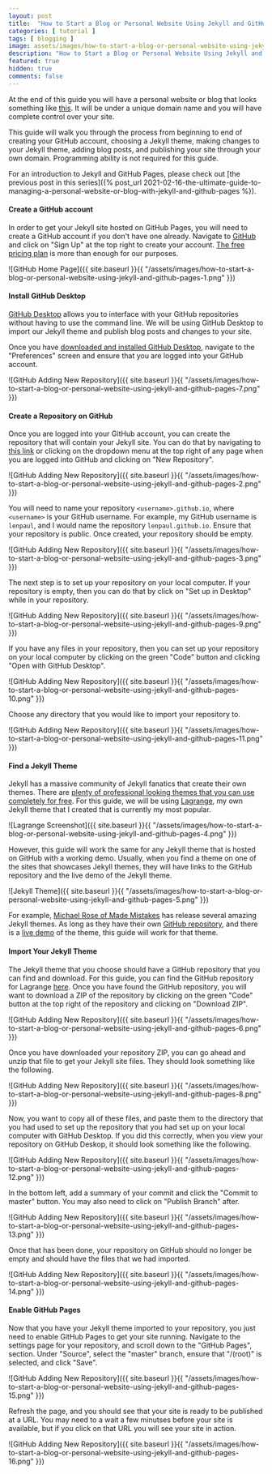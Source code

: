 ```yaml
---
layout: post
title:  "How to Start a Blog or Personal Website Using Jekyll and GitHub Pages"
categories: [ tutorial ]
tags: [ blogging ]
image: assets/images/how-to-start-a-blog-or-personal-website-using-jekyll-and-github-pages.jpg
description: "How to Start a Blog or Personal Website Using Jekyll and GitHub Pages"
featured: true
hidden: true
comments: false
---
```


At the end of this guide you will have a personal website or blog that looks something like [this](https://lenpaul.github.io/Lagrange/). It will be under a unique domain name and you will have complete control over your site.

This guide will walk you through the process from beginning to end of creating your GitHub account, choosing a Jekyll theme, making changes to your Jekyll theme, adding blog posts, and publishing your site through your own domain. Programming ability is not required for this guide.

For an introduction to Jekyll and GitHub Pages, please check out [the previous post in this series]({% post_url 2021-02-16-the-ultimate-guide-to-managing-a-personal-website-or-blog-with-jekyll-and-github-pages %}).

#### Create a GitHub account

In order to get your Jekyll site hosted on GitHub Pages, you will need to create a GitHub account if you don't have one already. Navigate to [GitHub](https://github.com/) and click on "Sign Up" at the top right to create your account. [The free pricing plan](https://github.com/pricing) is more than enough for our purposes.

![GitHub Home Page]({{ site.baseurl }}{{ "/assets/images/how-to-start-a-blog-or-personal-website-using-jekyll-and-github-pages-1.png" }})

#### Install GitHub Desktop

[GitHub Desktop](https://desktop.github.com/) allows you to interface with your GitHub repositories without having to use the command line. We will be using GitHub Desktop to import our Jekyll theme and publish blog posts and changes to your site.

Once you have [downloaded and installed GitHub Desktop](https://docs.github.com/en/desktop/installing-and-configuring-github-desktop/installing-github-desktop), navigate to the "Preferences" screen and ensure that you are logged into your GitHub account.

![GitHub Adding New Repository]({{ site.baseurl }}{{ "/assets/images/how-to-start-a-blog-or-personal-website-using-jekyll-and-github-pages-7.png" }})

#### Create a Repository on GitHub

Once you are logged into your GitHub account, you can create the repository that will contain your Jekyll site. You can do that by navigating to [this link](https://github.com/new) or clicking on the dropdown menu at the top right of any page when you are logged into GitHub and clicking on "New Repository".

![GitHub Adding New Repository]({{ site.baseurl }}{{ "/assets/images/how-to-start-a-blog-or-personal-website-using-jekyll-and-github-pages-2.png" }})

You will need to name your repository `<username>.github.io`, where `<username>` is your GitHub username. For example, my GitHub username is `lenpaul`, and I would name the repository `lenpaul.github.io`. Ensure that your repository is public. Once created, your repository should be empty.

![GitHub Adding New Repository]({{ site.baseurl }}{{ "/assets/images/how-to-start-a-blog-or-personal-website-using-jekyll-and-github-pages-3.png" }})

The next step is to set up your repository on your local computer. If your repository is empty, then you can do that by click on "Set up in Desktop" while in your repository.

![GitHub Adding New Repository]({{ site.baseurl }}{{ "/assets/images/how-to-start-a-blog-or-personal-website-using-jekyll-and-github-pages-9.png" }})

If you have any files in your repository, then you can set up your repository on your local computer by clicking on the green "Code" button and clicking "Open with GitHub Desktop".

![GitHub Adding New Repository]({{ site.baseurl }}{{ "/assets/images/how-to-start-a-blog-or-personal-website-using-jekyll-and-github-pages-10.png" }})

Choose any directory that you would like to import your repository to.

![GitHub Adding New Repository]({{ site.baseurl }}{{ "/assets/images/how-to-start-a-blog-or-personal-website-using-jekyll-and-github-pages-11.png" }})

#### Find a Jekyll Theme

Jekyll has a massive community of Jekyll fanatics that create their own themes. There are [plenty of professional looking themes that you can use completely for free](https://jekyllrb.com/docs/themes/). For this guide, we will be using [Lagrange](https://lenpaul.github.io/Lagrange/), my own Jekyll theme that I created that is currently my most popular.

![Lagrange Screenshot]({{ site.baseurl }}{{ "/assets/images/how-to-start-a-blog-or-personal-website-using-jekyll-and-github-pages-4.png" }})

However, this guide will work the same for any Jekyll theme that is hosted on GitHub with a working demo. Usually, when  you find a theme on one of the sites that showcases Jekyll themes, they will have links to the GitHub repository and the live demo of the Jekyll theme.

![Jekyll Theme]({{ site.baseurl }}{{ "/assets/images/how-to-start-a-blog-or-personal-website-using-jekyll-and-github-pages-5.png" }})

For example, [Michael Rose of Made Mistakes](https://mademistakes.com/) has release several amazing Jekyll themes. As long as they have their own [GitHub repository](https://github.com/mmistakes/jekyll-theme-basically-basic), and there is a [live demo](https://mmistakes.github.io/jekyll-theme-basically-basic/) of the theme, this guide will work for that theme.

#### Import Your Jekyll Theme

The Jekyll theme that you choose should have a GitHub repository that you can find and download. For this guide, you can find the GitHub repository for Lagrange [here](https://github.com/LeNPaul/Lagrange). Once you have found the GitHub repository, you will want to download a ZIP of the repository by clicking on the green "Code" button at the top right of the repository and clicking on "Download ZIP".

![GitHub Adding New Repository]({{ site.baseurl }}{{ "/assets/images/how-to-start-a-blog-or-personal-website-using-jekyll-and-github-pages-6.png" }})

Once you have downloaded your repository ZIP, you can go ahead and unzip that file to get your Jekyll site files. They should look something like the following.

![GitHub Adding New Repository]({{ site.baseurl }}{{ "/assets/images/how-to-start-a-blog-or-personal-website-using-jekyll-and-github-pages-8.png" }})

Now, you want to copy all of these files, and paste them to the directory that you had used to set up the repository that you had set up on your local computer with GitHub Desktop. If you did this correctly, when you view your repository on GitHub Deskop, it should look something like the following.

![GitHub Adding New Repository]({{ site.baseurl }}{{ "/assets/images/how-to-start-a-blog-or-personal-website-using-jekyll-and-github-pages-12.png" }})

In the bottom left, add a summary of your commit and click the "Commit to master" button. You may also need to click on "Publish Branch" after.

![GitHub Adding New Repository]({{ site.baseurl }}{{ "/assets/images/how-to-start-a-blog-or-personal-website-using-jekyll-and-github-pages-13.png" }})

Once that has been done, your repository on GitHub should no longer be empty and should have the files that we had imported.

![GitHub Adding New Repository]({{ site.baseurl }}{{ "/assets/images/how-to-start-a-blog-or-personal-website-using-jekyll-and-github-pages-14.png" }})

#### Enable GitHub Pages

Now that you have your Jekyll theme imported to your repository, you just need to enable GitHub Pages to get your site running. Navigate to the settings page for your repository, and scroll down to the "GitHub Pages", section. Under "Source", select the "master" branch, ensure that "/(root)" is selected, and click "Save".

![GitHub Adding New Repository]({{ site.baseurl }}{{ "/assets/images/how-to-start-a-blog-or-personal-website-using-jekyll-and-github-pages-15.png" }})

Refresh the page, and you should see that your site is ready to be published at a URL. You may need to a wait a few minutses before your site is available, but if you click on that URL you will see your site in action.

![GitHub Adding New Repository]({{ site.baseurl }}{{ "/assets/images/how-to-start-a-blog-or-personal-website-using-jekyll-and-github-pages-16.png" }})
